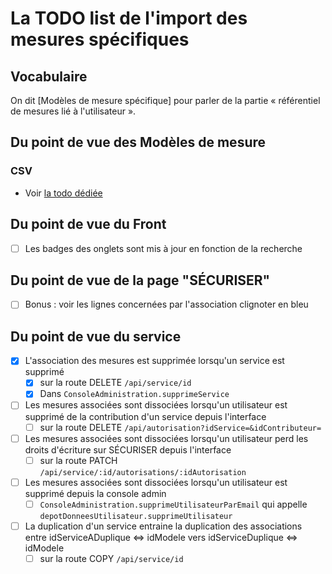# La TODO list de l'import des mesures spécifiques

## Vocabulaire

On dit [Modèles de mesure spécifique] pour parler de la partie « référentiel de mesures lié à l'utilisateur ».

## Du point de vue des Modèles de mesure

### CSV

- Voir [la todo dédiée](televersement_mesures_specifiques.md)

## Du point de vue du Front

- [ ] Les badges des onglets sont mis à jour en fonction de la recherche

## Du point de vue de la page "SÉCURISER"

- [ ] Bonus : voir les lignes concernées par l'association clignoter en bleu

## Du point de vue du service

- [x] L'association des mesures est supprimée lorsqu'un service est supprimé
  - [x] sur la route DELETE `/api/service/id`
  - [x] Dans `ConsoleAdministration.supprimeService`
- [ ] Les mesures associées sont dissociées lorsqu'un utilisateur est supprimé de la contribution d'un service depuis l'interface
  - [ ] sur la route DELETE `/api/autorisation?idService=&idContributeur=`
- [ ] Les mesures associées sont dissociées lorsqu'un utilisateur perd les droits d'écriture sur SÉCURISER depuis l'interface
  - [ ] sur la route PATCH `/api/service/:id/autorisations/:idAutorisation`
- [ ] Les mesures associées sont dissociées lorsqu'un utilisateur est supprimé depuis la console admin
  - [ ] `ConsoleAdministration.supprimeUtilisateurParEmail` qui appelle `depotDonneesUtilisateur.supprimeUtilisateur`
- [ ] La duplication d'un service entraine la duplication des associations entre idServiceADuplique <=> idModele vers idServiceDuplique <=> idModele
  - [ ] sur la route COPY `/api/service/id`
